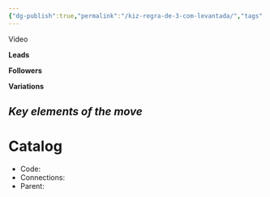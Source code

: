 ```yaml
---
{"dg-publish":true,"permalink":"/kiz-regra-de-3-com-levantada/","tags":["kizomba/step","todo"],"created":"2025-01-29T15:44:22.230-05:00","updated":"2025-06-05T09:17:11.349-04:00"}
---
```



Video

**Leads**

**Followers**

**Variations**

*Key elements of the move*
- 

# Catalog

- Code: 
- Connections: 
- Parent: 